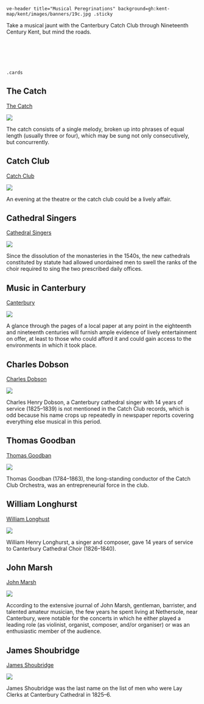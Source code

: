 `ve-header title="Musical Peregrinations" background=gh:kent-map/kent/images/banners/19c.jpg .sticky`
    
Take a musical jaunt with the Canterbury Catch Club through Nineteenth Century Kent, but mind the roads.

# &nbsp; 
`.cards`

## The Catch

[The Catch](19c-catch-music)

![](https://raw.githubusercontent.com/kent-map/images/main/thumbnails/music_The_Catch.jpg)

The catch consists of a single melody, broken up into phrases of equal length (usually three or four), which may be sung not only consecutively, but concurrently. 

## Catch Club

[Catch Club](19c-catch-club)  

![](https://raw.githubusercontent.com/kent-map/images/main/thumbnails/music_Catch_Club.jpg)

An evening at the theatre or the catch club could be a lively affair.

## Cathedral Singers

[Cathedral Singers](19c-cathedral-singing)   

![](https://raw.githubusercontent.com/kent-map/images/main/thumbnails/music_Cathedral_Singers.jpg)

Since the dissolution of the monasteries in the 1540s, the new cathedrals constituted by statute had allowed unordained men to swell the ranks of the choir required to sing the two prescribed daily offices.

## Music in Canterbury

[Canterbury](19c-music-canterbury)

![](https://raw.githubusercontent.com/kent-map/images/main/thumbnails/music_Canterbury.jpg)

A glance through the pages of a local paper at any point in the eighteenth and nineteenth centuries will furnish ample evidence of lively entertainment on offer, at least to those who could afford it and could gain access to the environments in which it took place.

## Charles Dobson

[Charles Dobson](19c-charles-dobson-biography)   

![](https://raw.githubusercontent.com/kent-map/images/main/thumbnails/music_Charles_Dobson.jpg)

Charles Henry Dobson, a Canterbury cathedral singer with 14 years of service (1825–1839) is not mentioned in the Catch Club records, which is odd because his name crops up repeatedly in newspaper reports covering everything else musical in this period. 

## Thomas Goodban

[Thomas Goodban](19c-thomas-goodban-biography)   

![](https://raw.githubusercontent.com/kent-map/images/main/thumbnails/music_Thomas_Goodban.jpg)

Thomas Goodban (1784–1863), the long-standing conductor of the Catch Club Orchestra, was an entrepreneurial force in the club.

## William Longhurst

[William Longhust](19c-william-longhurst-biography)   

![](https://raw.githubusercontent.com/kent-map/images/main/thumbnails/music_William_Longhust.jpg)

William Henry Longhurst, a singer and composer, gave 14 years of service to Canterbury Cathedral Choir (1826–1840).

## John Marsh

[John Marsh](19c-john-marsh-biography)   

![](https://raw.githubusercontent.com/kent-map/images/main/thumbnails/music_John_Marsh.jpg)

According to the extensive journal of John Marsh, gentleman, barrister, and talented amateur musician, the few years he spent living at Nethersole, near Canterbury, were notable for the concerts in which he either played a leading role (as violinist, organist, composer, and/or organiser) or was an enthusiastic member of the audience. 

## James Shoubridge

[James Shoubridge](19c-james-shoubridge)  

![](https://raw.githubusercontent.com/kent-map/images/main/thumbnails/music_James_Shoubridge.jpg)

James Shoubridge was the last name on the list of men who were Lay Clerks at Canterbury Cathedral in 1825–6.
